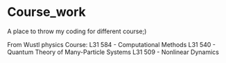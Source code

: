 # Course_work
A place to throw my coding for different course;)

From Wustl physics Course:
  L31 584 - Computational Methods
  L31 540 - Quantum Theory of Many-Particle Systems 
  L31 509 - Nonlinear Dynamics

